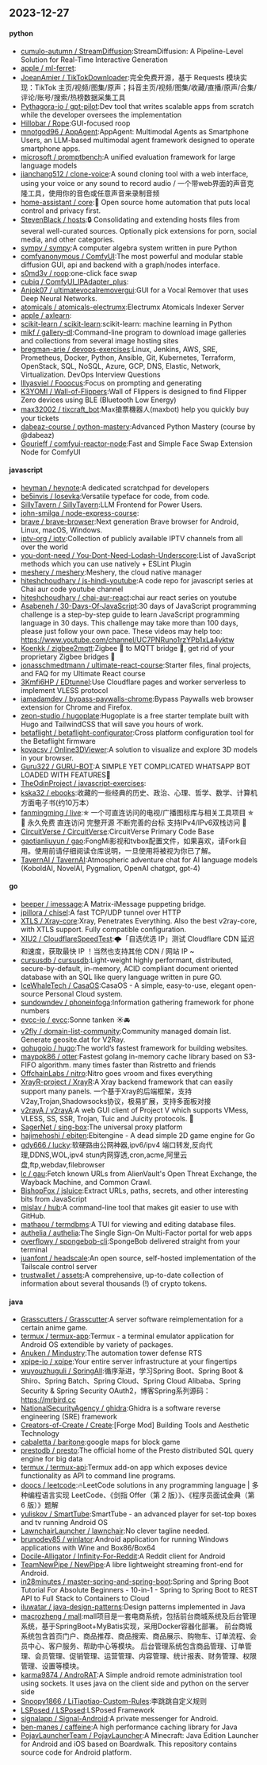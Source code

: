 ## 2023-12-27

#### python
* [cumulo-autumn / StreamDiffusion](https://github.com/cumulo-autumn/StreamDiffusion):StreamDiffusion: A Pipeline-Level Solution for Real-Time Interactive Generation
* [apple / ml-ferret](https://github.com/apple/ml-ferret):
* [JoeanAmier / TikTokDownloader](https://github.com/JoeanAmier/TikTokDownloader):完全免费开源，基于 Requests 模块实现：TikTok 主页/视频/图集/原声；抖音主页/视频/图集/收藏/直播/原声/合集/评论/账号/搜索/热榜数据采集工具
* [Pythagora-io / gpt-pilot](https://github.com/Pythagora-io/gpt-pilot):Dev tool that writes scalable apps from scratch while the developer oversees the implementation
* [Hillobar / Rope](https://github.com/Hillobar/Rope):GUI-focused roop
* [mnotgod96 / AppAgent](https://github.com/mnotgod96/AppAgent):AppAgent: Multimodal Agents as Smartphone Users, an LLM-based multimodal agent framework designed to operate smartphone apps.
* [microsoft / promptbench](https://github.com/microsoft/promptbench):A unified evaluation framework for large language models
* [jianchang512 / clone-voice](https://github.com/jianchang512/clone-voice):A sound cloning tool with a web interface, using your voice or any sound to record audio / 一个带web界面的声音克隆工具，使用你的音色或任意声音来录制音频
* [home-assistant / core](https://github.com/home-assistant/core):🏡 Open source home automation that puts local control and privacy first.
* [StevenBlack / hosts](https://github.com/StevenBlack/hosts):🔒 Consolidating and extending hosts files from several well-curated sources. Optionally pick extensions for porn, social media, and other categories.
* [sympy / sympy](https://github.com/sympy/sympy):A computer algebra system written in pure Python
* [comfyanonymous / ComfyUI](https://github.com/comfyanonymous/ComfyUI):The most powerful and modular stable diffusion GUI, api and backend with a graph/nodes interface.
* [s0md3v / roop](https://github.com/s0md3v/roop):one-click face swap
* [cubiq / ComfyUI_IPAdapter_plus](https://github.com/cubiq/ComfyUI_IPAdapter_plus):
* [Anjok07 / ultimatevocalremovergui](https://github.com/Anjok07/ultimatevocalremovergui):GUI for a Vocal Remover that uses Deep Neural Networks.
* [atomicals / atomicals-electrumx](https://github.com/atomicals/atomicals-electrumx):Electrumx Atomicals Indexer Server
* [apple / axlearn](https://github.com/apple/axlearn):
* [scikit-learn / scikit-learn](https://github.com/scikit-learn/scikit-learn):scikit-learn: machine learning in Python
* [mikf / gallery-dl](https://github.com/mikf/gallery-dl):Command-line program to download image galleries and collections from several image hosting sites
* [bregman-arie / devops-exercises](https://github.com/bregman-arie/devops-exercises):Linux, Jenkins, AWS, SRE, Prometheus, Docker, Python, Ansible, Git, Kubernetes, Terraform, OpenStack, SQL, NoSQL, Azure, GCP, DNS, Elastic, Network, Virtualization. DevOps Interview Questions
* [lllyasviel / Fooocus](https://github.com/lllyasviel/Fooocus):Focus on prompting and generating
* [K3YOMI / Wall-of-Flippers](https://github.com/K3YOMI/Wall-of-Flippers):Wall of Flippers is designed to find Flipper Zero devices using BLE (Bluetooth Low Energy)
* [max32002 / tixcraft_bot](https://github.com/max32002/tixcraft_bot):Max搶票機器人(maxbot) help you quickly buy your tickets
* [dabeaz-course / python-mastery](https://github.com/dabeaz-course/python-mastery):Advanced Python Mastery (course by @dabeaz)
* [Gourieff / comfyui-reactor-node](https://github.com/Gourieff/comfyui-reactor-node):Fast and Simple Face Swap Extension Node for ComfyUI

#### javascript
* [heyman / heynote](https://github.com/heyman/heynote):A dedicated scratchpad for developers
* [be5invis / Iosevka](https://github.com/be5invis/Iosevka):Versatile typeface for code, from code.
* [SillyTavern / SillyTavern](https://github.com/SillyTavern/SillyTavern):LLM Frontend for Power Users.
* [john-smilga / node-express-course](https://github.com/john-smilga/node-express-course):
* [brave / brave-browser](https://github.com/brave/brave-browser):Next generation Brave browser for Android, Linux, macOS, Windows.
* [iptv-org / iptv](https://github.com/iptv-org/iptv):Collection of publicly available IPTV channels from all over the world
* [you-dont-need / You-Dont-Need-Lodash-Underscore](https://github.com/you-dont-need/You-Dont-Need-Lodash-Underscore):List of JavaScript methods which you can use natively + ESLint Plugin
* [meshery / meshery](https://github.com/meshery/meshery):Meshery, the cloud native manager
* [hiteshchoudhary / js-hindi-youtube](https://github.com/hiteshchoudhary/js-hindi-youtube):A code repo for javascript series at Chai aur code youtube channel
* [hiteshchoudhary / chai-aur-react](https://github.com/hiteshchoudhary/chai-aur-react):chai aur react series on youtube
* [Asabeneh / 30-Days-Of-JavaScript](https://github.com/Asabeneh/30-Days-Of-JavaScript):30 days of JavaScript programming challenge is a step-by-step guide to learn JavaScript programming language in 30 days. This challenge may take more than 100 days, please just follow your own pace. These videos may help too: https://www.youtube.com/channel/UC7PNRuno1rzYPb1xLa4yktw
* [Koenkk / zigbee2mqtt](https://github.com/Koenkk/zigbee2mqtt):Zigbee 🐝 to MQTT bridge 🌉, get rid of your proprietary Zigbee bridges 🔨
* [jonasschmedtmann / ultimate-react-course](https://github.com/jonasschmedtmann/ultimate-react-course):Starter files, final projects, and FAQ for my Ultimate React course
* [3Kmfi6HP / EDtunnel](https://github.com/3Kmfi6HP/EDtunnel):Use Cloudflare pages and worker serverless to implement VLESS protocol
* [iamadamdev / bypass-paywalls-chrome](https://github.com/iamadamdev/bypass-paywalls-chrome):Bypass Paywalls web browser extension for Chrome and Firefox.
* [zeon-studio / hugoplate](https://github.com/zeon-studio/hugoplate):Hugoplate is a free starter template built with Hugo and TailwindCSS that will save you hours of work.
* [betaflight / betaflight-configurator](https://github.com/betaflight/betaflight-configurator):Cross platform configuration tool for the Betaflight firmware
* [kovacsv / Online3DViewer](https://github.com/kovacsv/Online3DViewer):A solution to visualize and explore 3D models in your browser.
* [Guru322 / GURU-BOT](https://github.com/Guru322/GURU-BOT):A SIMPLE YET COMPLICATED WHATSAPP BOT LOADED WITH FEATURES🚩
* [TheOdinProject / javascript-exercises](https://github.com/TheOdinProject/javascript-exercises):
* [kska32 / ebooks](https://github.com/kska32/ebooks):收藏的一些经典的历史、政治、心理、哲学、数学、计算机方面电子书(约10万本）
* [fanmingming / live](https://github.com/fanmingming/live):✯ 一个可直连访问的电视/广播图标库与相关工具项目 ✯ 🔕 永久免费 直连访问 完整开源 不断完善的台标 支持IPv4/IPv6双栈访问 🔕
* [CircuitVerse / CircuitVerse](https://github.com/CircuitVerse/CircuitVerse):CircuitVerse Primary Code Base
* [gaotianliuyun / gao](https://github.com/gaotianliuyun/gao):FongMi影视和tvbox配置文件，如果喜欢，请Fork自用。使用前请仔细阅读仓库说明，一旦使用将被视为你已了解。
* [TavernAI / TavernAI](https://github.com/TavernAI/TavernAI):Atmospheric adventure chat for AI language models (KoboldAI, NovelAI, Pygmalion, OpenAI chatgpt, gpt-4)

#### go
* [beeper / imessage](https://github.com/beeper/imessage):A Matrix-iMessage puppeting bridge.
* [jpillora / chisel](https://github.com/jpillora/chisel):A fast TCP/UDP tunnel over HTTP
* [XTLS / Xray-core](https://github.com/XTLS/Xray-core):Xray, Penetrates Everything. Also the best v2ray-core, with XTLS support. Fully compatible configuration.
* [XIU2 / CloudflareSpeedTest](https://github.com/XIU2/CloudflareSpeedTest):🌩「自选优选 IP」测试 Cloudflare CDN 延迟和速度，获取最快 IP ！当然也支持其他 CDN / 网站 IP ~
* [cursusdb / cursusdb](https://github.com/cursusdb/cursusdb):Light-weight highly performant, distributed, secure-by-default, in-memory, ACID compliant document oriented database with an SQL like query language written in pure GO.
* [IceWhaleTech / CasaOS](https://github.com/IceWhaleTech/CasaOS):CasaOS - A simple, easy-to-use, elegant open-source Personal Cloud system.
* [sundowndev / phoneinfoga](https://github.com/sundowndev/phoneinfoga):Information gathering framework for phone numbers
* [evcc-io / evcc](https://github.com/evcc-io/evcc):Sonne tanken ☀️🚘
* [v2fly / domain-list-community](https://github.com/v2fly/domain-list-community):Community managed domain list. Generate geosite.dat for V2Ray.
* [gohugoio / hugo](https://github.com/gohugoio/hugo):The world’s fastest framework for building websites.
* [maypok86 / otter](https://github.com/maypok86/otter):Fastest golang in-memory cache library based on S3-FIFO algorithm. many times faster than Ristretto and friends
* [OffchainLabs / nitro](https://github.com/OffchainLabs/nitro):Nitro goes vroom and fixes everything
* [XrayR-project / XrayR](https://github.com/XrayR-project/XrayR):A Xray backend framework that can easily support many panels. 一个基于Xray的后端框架，支持V2ay,Trojan,Shadowsocks协议，极易扩展，支持多面板对接
* [v2rayA / v2rayA](https://github.com/v2rayA/v2rayA):A web GUI client of Project V which supports VMess, VLESS, SS, SSR, Trojan, Tuic and Juicity protocols. 🚀
* [SagerNet / sing-box](https://github.com/SagerNet/sing-box):The universal proxy platform
* [hajimehoshi / ebiten](https://github.com/hajimehoshi/ebiten):Ebitengine - A dead simple 2D game engine for Go
* [gdy666 / lucky](https://github.com/gdy666/lucky):软硬路由公网神器,ipv6/ipv4 端口转发,反向代理,DDNS,WOL,ipv4 stun内网穿透,cron,acme,阿里云盘,ftp,webdav,filebrowser
* [lc / gau](https://github.com/lc/gau):Fetch known URLs from AlienVault's Open Threat Exchange, the Wayback Machine, and Common Crawl.
* [BishopFox / jsluice](https://github.com/BishopFox/jsluice):Extract URLs, paths, secrets, and other interesting bits from JavaScript
* [mislav / hub](https://github.com/mislav/hub):A command-line tool that makes git easier to use with GitHub.
* [mathaou / termdbms](https://github.com/mathaou/termdbms):A TUI for viewing and editing database files.
* [authelia / authelia](https://github.com/authelia/authelia):The Single Sign-On Multi-Factor portal for web apps
* [overflowy / spongebob-cli](https://github.com/overflowy/spongebob-cli):SpongeBob delivered straight from your terminal
* [juanfont / headscale](https://github.com/juanfont/headscale):An open source, self-hosted implementation of the Tailscale control server
* [trustwallet / assets](https://github.com/trustwallet/assets):A comprehensive, up-to-date collection of information about several thousands (!) of crypto tokens.

#### java
* [Grasscutters / Grasscutter](https://github.com/Grasscutters/Grasscutter):A server software reimplementation for a certain anime game.
* [termux / termux-app](https://github.com/termux/termux-app):Termux - a terminal emulator application for Android OS extendible by variety of packages.
* [Anuken / Mindustry](https://github.com/Anuken/Mindustry):The automation tower defense RTS
* [xpipe-io / xpipe](https://github.com/xpipe-io/xpipe):Your entire server infrastructure at your fingertips
* [wuyouzhuguli / SpringAll](https://github.com/wuyouzhuguli/SpringAll):循序渐进，学习Spring Boot、Spring Boot & Shiro、Spring Batch、Spring Cloud、Spring Cloud Alibaba、Spring Security & Spring Security OAuth2，博客Spring系列源码：https://mrbird.cc
* [NationalSecurityAgency / ghidra](https://github.com/NationalSecurityAgency/ghidra):Ghidra is a software reverse engineering (SRE) framework
* [Creators-of-Create / Create](https://github.com/Creators-of-Create/Create):[Forge Mod] Building Tools and Aesthetic Technology
* [cabaletta / baritone](https://github.com/cabaletta/baritone):google maps for block game
* [prestodb / presto](https://github.com/prestodb/presto):The official home of the Presto distributed SQL query engine for big data
* [termux / termux-api](https://github.com/termux/termux-api):Termux add-on app which exposes device functionality as API to command line programs.
* [doocs / leetcode](https://github.com/doocs/leetcode):🔥LeetCode solutions in any programming language | 多种编程语言实现 LeetCode、《剑指 Offer（第 2 版）》、《程序员面试金典（第 6 版）》题解
* [yuliskov / SmartTube](https://github.com/yuliskov/SmartTube):SmartTube - an advanced player for set-top boxes and tv running Android OS
* [LawnchairLauncher / lawnchair](https://github.com/LawnchairLauncher/lawnchair):No clever tagline needed.
* [brunodev85 / winlator](https://github.com/brunodev85/winlator):Android application for running Windows applications with Wine and Box86/Box64
* [Docile-Alligator / Infinity-For-Reddit](https://github.com/Docile-Alligator/Infinity-For-Reddit):A Reddit client for Android
* [TeamNewPipe / NewPipe](https://github.com/TeamNewPipe/NewPipe):A libre lightweight streaming front-end for Android.
* [in28minutes / master-spring-and-spring-boot](https://github.com/in28minutes/master-spring-and-spring-boot):Spring and Spring Boot Tutorial For Absolute Beginners - 10-in-1 - Spring to Spring Boot to REST API to Full Stack to Containers to Cloud
* [iluwatar / java-design-patterns](https://github.com/iluwatar/java-design-patterns):Design patterns implemented in Java
* [macrozheng / mall](https://github.com/macrozheng/mall):mall项目是一套电商系统，包括前台商城系统及后台管理系统，基于SpringBoot+MyBatis实现，采用Docker容器化部署。 前台商城系统包含首页门户、商品推荐、商品搜索、商品展示、购物车、订单流程、会员中心、客户服务、帮助中心等模块。 后台管理系统包含商品管理、订单管理、会员管理、促销管理、运营管理、内容管理、统计报表、财务管理、权限管理、设置等模块。
* [karma9874 / AndroRAT](https://github.com/karma9874/AndroRAT):A Simple android remote administration tool using sockets. It uses java on the client side and python on the server side
* [Snoopy1866 / LiTiaotiao-Custom-Rules](https://github.com/Snoopy1866/LiTiaotiao-Custom-Rules):李跳跳自定义规则
* [LSPosed / LSPosed](https://github.com/LSPosed/LSPosed):LSPosed Framework
* [signalapp / Signal-Android](https://github.com/signalapp/Signal-Android):A private messenger for Android.
* [ben-manes / caffeine](https://github.com/ben-manes/caffeine):A high performance caching library for Java
* [PojavLauncherTeam / PojavLauncher](https://github.com/PojavLauncherTeam/PojavLauncher):A Minecraft: Java Edition Launcher for Android and iOS based on Boardwalk. This repository contains source code for Android platform.
